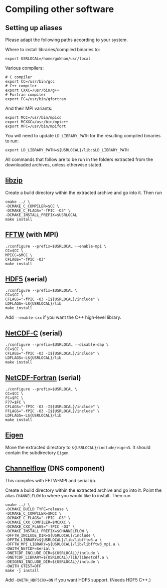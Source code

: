 # Compiling other software
## Setting up aliases
Please adapt the following paths according to your system.

Where to install libraries/compiled binaries to:
```
export USRLOCAL=/home/gokhan/usr/local
```
Various compilers:
```
# C compiler
export CC=/usr/bin/gcc
# C++ compiler
export CXXC=/usr/bin/g++
# Fortran compiler
export FC=/usr/bin/gfortran
```
And their MPI variants:
```
export MCC=/usr/bin/mpicc
export MCXXC=/usr/bin/mpic++
export MFC=/usr/bin/mpifort
```
You will need to update `LD_LIBRARY_PATH` for the resulting compiled binaries
to run:
```
export LD_LIBRARY_PATH=${USRLOCAL}/lib:$LD_LIBRARY_PATH
```
All commands that follow are to be run in the folders extracted from
the downloaded archives, unless otherwise stated.

## [libzip](https://libzip.org/download/)
Create a build directory within the extracted archive and go into it.
Then run
```
cmake ../ \
-DCMAKE_C_COMPILER=$CC \
-DCMAKE_C_FLAGS="-fPIC -O3" \
-DCMAKE_INSTALL_PREFIX=$USRLOCAL
make install
```

## [FFTW](https://www.fftw.org/download.html) (with MPI)
```
./configure --prefix=$USRLOCAL --enable-mpi \
CC=$CC \
MPICC=$MCC \
CFLAGS="-fPIC -O3"
make install
```

## [HDF5](https://www.hdfgroup.org/downloads/hdf5) (serial)
```
./configure --prefix=$USRLOCAL \
CC=$CC \
CFLAGS="-fPIC -O3 -I${USRLOCAL}/include" \
LDFLAGS=-L${USRLOCAL}/lib
make install
```
Add `--enable-cxx` if you want the C++ high-level library.

## [NetCDF-C](https://downloads.unidata.ucar.edu/netcdf/) (serial)
```
./configure --prefix=$USRLOCAL --disable-dap \
CC=$CC \
CFLAGS="-fPIC -O3 -I${USRLOCAL}/include" \
LDFLAGS=-L${USRLOCAL}/lib
make install
```

## [NetCDF-Fortran](https://downloads.unidata.ucar.edu/netcdf/) (serial)
```
./configure --prefix=$USRLOCAL \
CC=$CC \
FC=$FC \
F77=$FC \
CFLAGS="-fPIC -O3 -I${USRLOCAL}/include" \
FFLAGS="-fPIC -O3 -I${USRLOCAL}/include" \
LDFLAGS=-L${USRLOCAL}/lib
make install
```

## [Eigen](https://gitlab.com/libeigen/eigen/-/releases)
Move the extracted directory to `${USRLOCAL}/include/eigen3`.
It should contain the subdirectory `Eigen`.

## [Channelflow](https://github.com/epfl-ecps/channelflow) (DNS component)
This compiles with FFTW-MPI and serial i/o.

Create a build directory within the extracted archive and go into it.
Point the alias `CHANNELFLOW` to where you would like to install.
Then run
```
cmake ../ \
-DCMAKE_BUILD_TYPE=release \
-DCMAKE_C_COMPILER=$MCC \
-DCMAKE_C_FLAGS="-fPIC -O3" \
-DCMAKE_CXX_COMPILER=$MCXXC \
-DCMAKE_CXX_FLAGS="-fPIC -O3" \
-DCMAKE_INSTALL_PREFIX=$CHANNELFLOW \
-DFFTW_INCLUDE_DIR=${USRLOCAL}/include \
-DFFTW_LIBRARY=${USRLOCAL}/lib/libfftw3.a \
-DFFTW_MPI_LIBRARY=${USRLOCAL}/lib/libfftw3_mpi.a \
-DWITH_NETCDF=Serial \
-DNETCDF_INCLUDE_DIR=${USRLOCAL}/include \
-DNETCDF_LIBRARY=${USRLOCAL}/lib/libnetcdf.a \
-DEIGEN3_INCLUDE_DIR=${USRLOCAL}/include \
-DWITH_GTEST=OFF
make -j install
```
Add `-DWITH_HDF5CXX=ON` if you want HDF5 support. (Needs HDF5 C++.)
